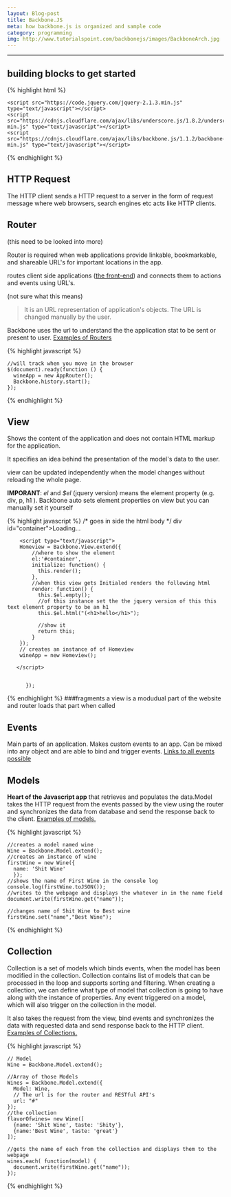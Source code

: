 ```yaml
---
layout: Blog-post
title: Backbone.JS
meta: how backbone.js is organized and sample code
category: programming
img: http://www.tutorialspoint.com/backbonejs/images/BackboneArch.jpg
---
```


[the front-end]:https://programmers.stackexchange.com/questions/171203/what-are-the-differences-between-server-side-and-client-side-programming


[links to all events possible]:http://www.tutorialspoint.com/backbonejs/backbonejs_events.htm





---
## building blocks to get started

  {% highlight html %}

    <script src="https://code.jquery.com/jquery-2.1.3.min.js" type="text/javascript"></script>
    <script src="https://cdnjs.cloudflare.com/ajax/libs/underscore.js/1.8.2/underscore-min.js" type="text/javascript"></script>
    <script src="https://cdnjs.cloudflare.com/ajax/libs/backbone.js/1.1.2/backbone-min.js" type="text/javascript"></script>

  {% endhighlight %}

## HTTP Request
  The HTTP client sends a HTTP request to a server in the form of request message where web browsers, search engines etc acts like HTTP clients.


## Router
(this need to be looked into more)

  Router is required when web applications provide linkable, bookmarkable, and shareable URL's for important locations in the app.

  routes client side applications ([the front-end]) and connects them to actions and events using URL's.

  (not sure what this means)
  >It is an URL representation of application's objects. The URL is changed manually by the user.

  Backbone uses the url to understand the the application stat to be sent or present to user. [Examples of Routers](http://www.tutorialspoint.com/backbonejs/backbonejs_router.htm)

  {% highlight javascript %}

    //will track when you move in the browser
    $(document).ready(function () {
      wineApp = new AppRouter();
      Backbone.history.start();
    });
  {% endhighlight %}

## View

  Shows the content of the application and does not contain HTML markup for the application.

  It specifies an idea behind the presentation of the model's data to the user.

  view can be updated independently when the model changes without reloading the whole page.

  **IMPORANT**: *el* and *$el* (jquery version) means the element property (e.g. div, p, h1 ).
  Backbone auto sets element properties on view but you can manually set it yourself

  {% highlight javascript %}
        /*
        goes in side the html body
      */
        div id="container">Loading...</div>

        <script type="text/javascript">
        Homeview = Backbone.View.extend({
            //where to show the element
            el:'#container',
            initialize: function() {
              this.render();
            },
            //when this view gets Initialed renders the following html
            render: function() {
              this.$el.empty();
              //of this instance set the the jquery version of this this text element property to be an h1
              this.$el.html("(<h1>hello</h1>");

              //show it
              return this;
            }
        });
        // creates an instance of of Homeview
        wineApp = new Homeview();

       </script>


          });

  {% endhighlight %}
###fragments
a view is a modudual part of the website and router loads that part when called

## Events

  Main parts of an application. Makes custom events to an app. Can be mixed into any object and are able to bind and trigger events. [Links to all events possible]

## Models
  **Heart of the Javascript app** that retrieves and populates the data.Model takes the HTTP request from the events passed by the view using the router and synchronizes the data from database and send the response back to the client.
[Examples of models.](http://www.tutorialspoint.com/backbonejs/backbonejs_model.htm)

  {% highlight javascript %}

    //creates a model named wine
    Wine = Backbone.Model.extend();
    //creates an instance of wine
    firstWine = new Wine({
      name: 'Shit Wine'
      });
    //shows the name of First Wine in the console log
    console.log(firstWine.toJSON());
    //writes to the webpage and displays the whatever in in the name field
    document.write(firstWine.get("name"));

    //changes name of Shit Wine to Best wine
    firstWine.set("name","Best Wine");

  {% endhighlight %}

## Collection
  Collection is a set of models which binds events, when the model has been modified in the collection. Collection contains list of models that can be processed in the loop and supports sorting and filtering. When creating a collection, we can define what type of model that collection is going to have along with the instance of properties. Any event triggered on a model, which will also trigger on the collection in the model.

  It also takes the request from the view, bind events and synchronizes the data with requested data and send response back to the HTTP client. [Examples of Collections.](http://www.tutorialspoint.com/backbonejs/backbonejs_collection.htm)

  {% highlight javascript %}

    // Model
    Wine = Backbone.Model.extend();

    //Array of those Models
    Wines = Backbone.Model.extend({
      Model: Wine,
      // The url is for the router and RESTful API's
      url: "#"
    });
    //the collection
    flavorOfwines= new Wine([
      {name: 'Shit Wine', taste: 'Shity'},
      {name:'Best Wine', taste: 'great'}
    ]);

    //gets the name of each from the collection and displays them to the webpage
    wines.each( function(model) {
      document.write(firstWine.get("name"));
    });

  {% endhighlight %}
